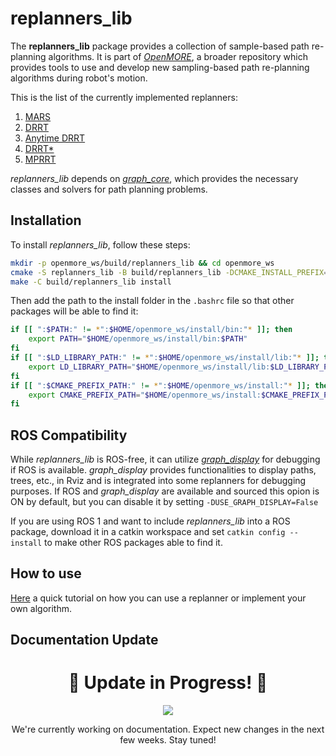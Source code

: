 # **replanners_lib**

The **replanners_lib** package provides a collection of sample-based path re-planning algorithms.
It is part of [*OpenMORE*](https://github.com/JRL-CARI-CNR-UNIBS/OpenMORE.git), a broader repository which provides tools to use and develop new sampling-based path re-planning algorithms during robot's motion. 

This is the list of the currently implemented replanners:

1. [MARS](https://ieeexplore.ieee.org/document/10013661?source=authoralert)
2. [DRRT](https://ieeexplore.ieee.org/document/1641879)
3. [Anytime DRRT](https://ieeexplore.ieee.org/document/4209270)
4. [DRRT*](https://ieeexplore.ieee.org/document/8122814)
5. [MPRRT](https://ieeexplore.ieee.org/document/7027233)

*replanners_lib* depends on [*graph_core*](https://github.com/JRL-CARI-CNR-UNIBS/graph_core.git), which provides the necessary classes and solvers for path planning problems.

## Installation

To install *replanners_lib*, follow these steps:

```bash
mkdir -p openmore_ws/build/replanners_lib && cd openmore_ws
cmake -S replanners_lib -B build/replanners_lib -DCMAKE_INSTALL_PREFIX=${HOME}/openmore_ws/install
make -C build/replanners_lib install
```

Then add the path to the install folder in the `.bashrc` file so that other packages will be able to find it:

```bash
if [[ ":$PATH:" != *":$HOME/openmore_ws/install/bin:"* ]]; then
    export PATH="$HOME/openmore_ws/install/bin:$PATH"
fi
if [[ ":$LD_LIBRARY_PATH:" != *":$HOME/openmore_ws/install/lib:"* ]]; then
    export LD_LIBRARY_PATH="$HOME/openmore_ws/install/lib:$LD_LIBRARY_PATH"
fi
if [[ ":$CMAKE_PREFIX_PATH:" != *":$HOME/openmore_ws/install:"* ]]; then
    export CMAKE_PREFIX_PATH="$HOME/openmore_ws/install:$CMAKE_PREFIX_PATH"
fi
```

## ROS Compatibility

While *replanners_lib* is ROS-free, it can utilize [*graph_display*](https://github.com/JRL-CARI-CNR-UNIBS/graph_display.git) for debugging if ROS is available. *graph_display* provides functionalities to display paths, trees, etc., in Rviz and is integrated into some replanners for debugging purposes. If ROS and *graph_display* are available and sourced this opion is ON by default, but you can disable it by setting `-DUSE_GRAPH_DISPLAY=False`

If you are using ROS 1 and want to include *replanners_lib* into a ROS package, download it in a catkin workspace and set `catkin config --install` to make other ROS packages able to find it.

## How to use
[Here](https://github.com/JRL-CARI-CNR-UNIBS/replanners_lib/documentation/tutorial.md) a quick tutorial on how you can use a replanner or implement your own algorithm.

## Documentation Update

<h1 align="center">🚧 Update in Progress! 🚧</h1>
<p align="center">
  <img src="https://img.shields.io/badge/Status-Updating-blue?style=for-the-badge&logo=github">
</p>
<p align="center">
  We're currently working on documentation. Expect new changes in the next few weeks. Stay tuned!
</p>